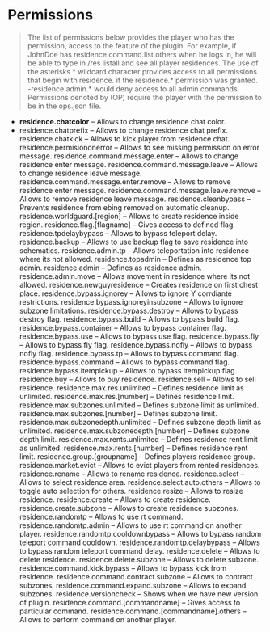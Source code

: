 # Permissions

> The list of permissions below provides the player who has the permission, access to the feature of the plugin.
For example, if JohnDoe has residence.command.list.others when he logs in, he will be able to type in /res listall and see all player residences.
The use of the asterisks * wildcard character provides access to all permissions that begin with residence. if the residence.* permission was granted.
-residence.admin.* would deny access to all admin commands.
Permissions denoted by (OP) require the player with the permission to be in the ops.json file.

* **residence.chatcolor** – Allows to change residence chat color.
* residence.chatprefix – Allows to change residence chat prefix.
residence.chatkick – Allows to kick player from residence chat.
residence.permisiononerror – Allows to see missing permission on error message.
residence.command.message.enter – Allows to change residence enter message.
residence.command.message.leave – Allows to change residence leave message.
residence.command.message.enter.remove – Allows to remove residence enter message.
residence.command.message.leave.remove – Allows to remove residence leave message.
residence.cleanbypass – Prevents residence from ebing removed on automatic cleanup.
residence.worldguard.[region] – Allows to create residence inside region.
residence.flag.[flagname] – Gives access to defined flag.
residence.tpdelaybypass – Allows to bypass teleport delay.
residence.backup – Allows to use backup flag to save residence into schematics.
residence.admin.tp – Allows teleportation into residence where its not allowed.
residence.topadmin – Defines as residence top admin.
residence.admin – Defines as residence admin.
residence.admin.move – Allows movement in residence where its not allowed.
residence.newguyresidence – Creates residence on first chest place.
residence.bypass.ignorey – Allows to ignore Y corrdiante restrictions.
residence.bypass.ignoreyinsubzone – Allows to ignore subzone limitations.
residence.bypass.destroy – Allows to bypass destroy flag.
residence.bypass.build – Allows to bypass build flag.
residence.bypass.container – Allows to bypass container flag.
residence.bypass.use – Allows to bypass use flag.
residence.bypass.fly – Allows to bypass fly flag.
residence.bypass.nofly – Allows to bypass nofly flag.
residence.bypass.tp – Allows to bypass command flag.
residence.bypass.command – Allows to bypass command flag.
residence.bypass.itempickup – Allows to bypass itempickup flag.
residence.buy – Allows to buy residence.
residence.sell – Allows to sell residence.
residence.max.res.unlimited – Defines residence limit as unlimited.
residence.max.res.[number] – Defines residence limit.
residence.max.subzones.unlimited – Defines subzone limit as unlimited.
residence.max.subzones.[number] – Defines subzone limit.
residence.max.subzonedepth.unlimited – Defines subzone depth limit as unlimited.
residence.max.subzonedepth.[number] – Defines subzone depth limit.
residence.max.rents.unlimited – Defines residence rent limit as unlimited.
residence.max.rents.[number] – Defines residence rent limit.
residence.group.[groupname] – Defines players residence group.
residence.market.evict – Allows to evict players from rented residences.
residence.rename – Allows to rename residence.
residence.select – Allows to select residence area.
residence.select.auto.others – Allows to toggle auto selection for others.
residence.resize – Allows to resize residence.
residence.create – Allows to create residence.
residence.create.subzone – Allows to create residence subzones.
residence.randomtp – Allows to use rt command.
residence.randomtp.admin – Allows to use rt command on another player.
residence.randomtp.cooldownbypass – Allows to bypass random teleport command cooldown.
residence.randomtp.delaybypass – Allows to bypass random teleport command delay.
residence.delete – Allows to delete residence.
residence.delete.subzone – Allows to delete subzone.
residence.command.kick.bypass – Allows to bypass kick from residence.
residence.command.contract.subzone – Allows to contract subzones.
residence.command.expand.subzone – Allows to expand subzones.
residence.versioncheck – Shows when we have new version of plugin.
residence.command.[commandname] – Gives access to particular command.
residence.command.[commandname].others – Allows to perform command on another player.
